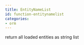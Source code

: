 ```yaml
---
title: EntityNameList
id: function-entitynamelist
categories:
- orm
---
```


return all loaded entities as string list
